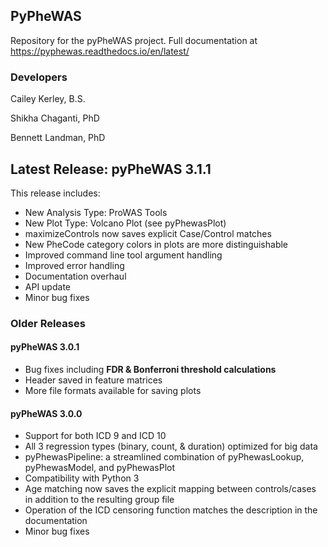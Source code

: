 ## PyPheWAS

Repository for the pyPheWAS project.
Full documentation at https://pyphewas.readthedocs.io/en/latest/

### Developers
Cailey Kerley, B.S.

Shikha Chaganti, PhD

Bennett Landman, PhD

## Latest Release: pyPheWAS 3.1.1
This release includes:

- New Analysis Type: ProWAS Tools
- New Plot Type: Volcano Plot (see pyPhewasPlot)
- maximizeControls now saves explicit Case/Control matches
- New PheCode category colors in plots are more distinguishable
- Improved command line tool argument handling
- Improved error handling
- Documentation overhaul
- API update
- Minor bug fixes

### Older Releases

#### pyPheWAS 3.0.1
- Bug fixes including __FDR & Bonferroni threshold calculations__
- Header saved in feature matrices
- More file formats available for saving plots

#### pyPheWAS 3.0.0
- Support for both ICD 9 and ICD 10
- All 3 regression types (binary, count, & duration) optimized for big data
- pyPhewasPipeline: a streamlined combination of pyPhewasLookup, pyPhewasModel, and pyPhewasPlot
- Compatibility with Python 3
- Age matching now saves the explicit mapping between controls/cases in addition to the resulting group file
- Operation of the ICD censoring function matches the description in the documentation 
- Minor bug fixes
